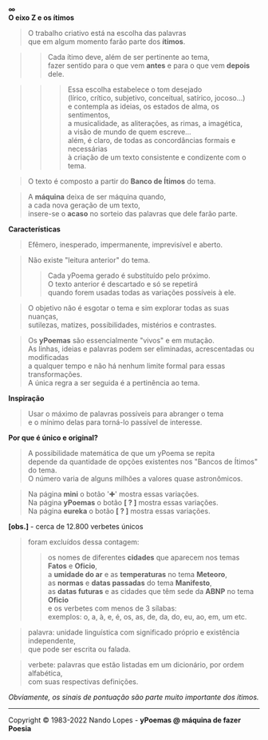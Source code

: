 **∞**  
**O eixo Z e os ítimos**  
> O trabalho criativo está na escolha das palavras  
  que em algum momento farão parte dos **ítimos**.  

>> Cada ítimo deve, além de ser pertinente ao tema,  
   fazer sentido para o que vem **antes** e para o que vem **depois** dele.  

>>> Essa escolha estabelece o tom desejado  
    (lírico, crítico, subjetivo, conceitual, satírico, jocoso...)  
    e contempla as ideias, os estados de alma, os sentimentos,  
    a musicalidade, as aliterações, as rimas, a imagética,  
    a visão de mundo de quem escreve...  
    além, é claro, de todas as concordâncias formais e necessárias  
    à criação de um texto consistente e condizente com o tema.  

> O texto é composto a partir do **Banco de Ítimos** do tema.  

> A **máquina** deixa de ser máquina quando,  
  a cada nova geração de um texto,  
  insere-se o **acaso** no sorteio das palavras que dele farão parte.  

**Características**  
> Efêmero, inesperado, impermanente, imprevisível e aberto.  

> Não existe "leitura anterior" do tema.  
>> Cada yPoema gerado é substituído pelo próximo.  
>> O texto anterior é descartado e só se repetirá  
>> quando forem usadas todas as variações possíveis à ele.  

> O objetivo não é esgotar o tema e sim explorar todas as suas nuanças,  
  sutilezas, matizes, possibilidades, mistérios e contrastes.  

> Os **yPoemas** são essencialmente "vivos" e em mutação.  
  As linhas, ideias e palavras podem ser eliminadas, acrescentadas ou modificadas  
  a qualquer tempo e não há nenhum limite formal para essas transformações.  
  A única regra a ser seguida é a pertinência ao tema.  

**Inspiração**  
> Usar o máximo de palavras possíveis para abranger o tema  
  e o mínimo delas para torná-lo passível de interesse.  

**Por que é único e original?**  
> A possibilidade matemática de que um yPoema se repita  
  depende da quantidade de opções existentes nos "Bancos de Ítimos" do tema.  
  O número varia de alguns milhões a valores quase astronômicos.  

> Na página **mini** o botão '✚' mostra essas variações.  
> Na página **yPoemas** o botão **[ ? ]** mostra essas variações.  
> Na página **eureka**  o botão **[ ? ]** mostra essas variações.  

**[obs.]** - cerca de 12.800 verbetes únicos  
> foram excluídos dessa contagem:  
>> os nomes de diferentes **cidades** que aparecem nos temas **Fatos** e **Oficio**,  
>> a **umidade do ar** e as **temperaturas** no tema **Meteoro**,  
>> as **normas** e **datas passadas** do tema **Manifesto**,  
>> as **datas futuras** e as cidades que têm sede da **ABNP** no tema **Oficio**  
>> e os verbetes com menos de 3 sílabas:  
>> exemplos: o, a, à, e, é, os, as, de, da, do, eu, ao, em, um etc.  

> palavra: unidade linguística com significado próprio e existência independente,  
> que pode ser escrita ou falada.  

> verbete: palavras que estão listadas em um dicionário, por ordem alfabética,  
> com suas respectivas definições.  

*Obviamente, os sinais de pontuação são parte muito importante dos ítimos.*
___
Copyright © 1983-2022 Nando Lopes - **yPoemas @ máquina de fazer Poesia**